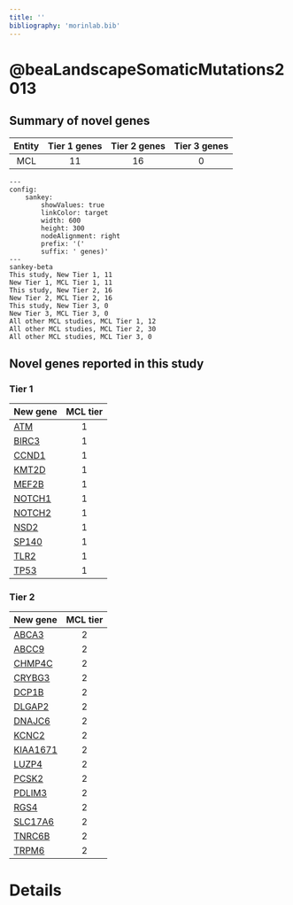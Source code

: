 ```yaml
---
title: ''
bibliography: 'morinlab.bib'
---
```


# @beaLandscapeSomaticMutations2013
## Summary of novel genes

|Entity| Tier 1 genes| Tier 2 genes|Tier 3 genes|
|:-:|:-:|:-:|:-:|
|MCL|11|16|0|
```mermaid
---
config:
    sankey:
        showValues: true
        linkColor: target
        width: 600
        height: 300
        nodeAlignment: right
        prefix: '('
        suffix: ' genes)'
---
sankey-beta
This study, New Tier 1, 11
New Tier 1, MCL Tier 1, 11
This study, New Tier 2, 16
New Tier 2, MCL Tier 2, 16
This study, New Tier 3, 0
New Tier 3, MCL Tier 3, 0
All other MCL studies, MCL Tier 1, 12
All other MCL studies, MCL Tier 2, 30
All other MCL studies, MCL Tier 3, 0
```

## Novel genes reported in this study

### Tier 1
|New gene|MCL tier|
|:-|:-:|
|[ATM](../ATM)|1 |
|[BIRC3](../BIRC3)|1 |
|[CCND1](../CCND1)|1 |
|[KMT2D](../KMT2D)|1 |
|[MEF2B](../MEF2B)|1 |
|[NOTCH1](../NOTCH1)|1 |
|[NOTCH2](../NOTCH2)|1 |
|[NSD2](../NSD2)|1 |
|[SP140](../SP140)|1 |
|[TLR2](../TLR2)|1 |
|[TP53](../TP53)|1 |

### Tier 2
|New gene|MCL tier|
|:-|:-:|
|[ABCA3](../ABCA3)|2 |
|[ABCC9](../ABCC9)|2 |
|[CHMP4C](../CHMP4C)|2 |
|[CRYBG3](../CRYBG3)|2 |
|[DCP1B](../DCP1B)|2 |
|[DLGAP2](../DLGAP2)|2 |
|[DNAJC6](../DNAJC6)|2 |
|[KCNC2](../KCNC2)|2 |
|[KIAA1671](../KIAA1671)|2 |
|[LUZP4](../LUZP4)|2 |
|[PCSK2](../PCSK2)|2 |
|[PDLIM3](../PDLIM3)|2 |
|[RGS4](../RGS4)|2 |
|[SLC17A6](../SLC17A6)|2 |
|[TNRC6B](../TNRC6B)|2 |
|[TRPM6](../TRPM6)|2 |


# Details

